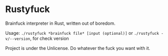 # Rustyfuck
Brainfuck interpreter in Rust, written out of boredom.

Usage: ```./rustyfuck *brainfuck file* [input (optional)]``` or ```./rustyfuck -v/--version```, for check version

Project is under the Unlicense. Do whatever the fuck you want with it.